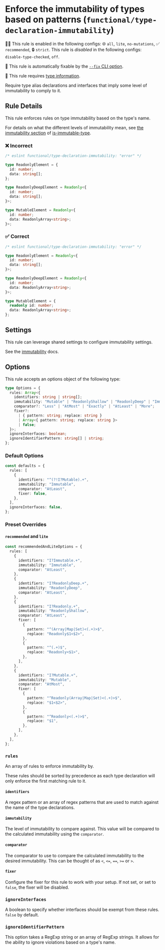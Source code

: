 # Enforce the immutability of types based on patterns (`functional/type-declaration-immutability`)

💼🚫 This rule is enabled in the following configs: 🌐 `all`, `lite`, `no-mutations`, ✅ `recommended`, 🔒 `strict`. This rule is _disabled_ in the following configs: `disable-type-checked`, `off`.

🔧 This rule is automatically fixable by the [`--fix` CLI option](https://eslint.org/docs/latest/user-guide/command-line-interface#--fix).

💭 This rule requires [type information](https://typescript-eslint.io/linting/typed-linting).

<!-- end auto-generated rule header -->

Require type alias declarations and interfaces that imply some level of
immutability to comply to it.

## Rule Details

This rule enforces rules on type immutability based on the type's name.

For details on what the different levels of immutability mean, see [the
immutability
section](https://github.com/RebeccaStevens/is-immutable-type#immutability) of
[is-immutable-type](https://www.npmjs.com/package/is-immutable-type).

### ❌ Incorrect

<!-- eslint-skip -->

```ts
/* eslint functional/type-declaration-immutability: "error" */

type ReadonlyElement = {
  id: number;
  data: string[];
};

type ReadonlyDeepElement = Readonly<{
  id: number;
  data: string[];
}>;

type MutableElement = Readonly<{
  id: number;
  data: ReadonlyArray<string>;
}>;
```

### ✅ Correct

<!-- eslint-skip -->

```ts
/* eslint functional/type-declaration-immutability: "error" */

type ReadonlyElement = Readonly<{
  id: number;
  data: string[];
}>;

type ReadonlyDeepElement = Readonly<{
  id: number;
  data: ReadonlyArray<string>;
}>;

type MutableElement = {
  readonly id: number;
  data: ReadonlyArray<string>;
};
```

## Settings

This rule can leverage shared settings to configure immutability settings.

See the [immutability](./settings/immutability.md) docs.

## Options

This rule accepts an options object of the following type:

```ts
type Options = {
  rules: Array<{
    identifiers: string | string[];
    immutability: "Mutable" | "ReadonlyShallow" | "ReadonlyDeep" | "Immutable";
    comparator?: "Less" | "AtMost" | "Exactly" | "AtLeast" | "More";
    fixer?:
      | { pattern: string; replace: string }
      | Array<{ pattern: string; replace: string }>
      | false;
  }>;
  ignoreInterfaces: boolean;
  ignoreIdentifierPattern: string[] | string;
};
```

### Default Options

```ts
const defaults = {
  rules: [
    {
      identifiers: "^(?!I?Mutable).+",
      immutability: "Immutable",
      comparator: "AtLeast",
      fixer: false,
    },
  ],
  ignoreInterfaces: false,
};
```

### Preset Overrides

#### `recommended` and `lite`

```ts
const recommendedAndLiteOptions = {
  rules: [
    {
      identifiers: "I?Immutable.+",
      immutability: "Immutable",
      comparator: "AtLeast",
    },
    {
      identifiers: "I?ReadonlyDeep.+",
      immutability: "ReadonlyDeep",
      comparator: "AtLeast",
    },
    {
      identifiers: "I?Readonly.+",
      immutability: "ReadonlyShallow",
      comparator: "AtLeast",
      fixer: [
        {
          pattern: "^(Array|Map|Set)<(.+)>$",
          replace: "Readonly$1<$2>",
        },
        {
          pattern: "^(.+)$",
          replace: "Readonly<$1>",
        },
      ],
    },
    {
      identifiers: "I?Mutable.+",
      immutability: "Mutable",
      comparator: "AtMost",
      fixer: [
        {
          pattern: "^Readonly(Array|Map|Set)<(.+)>$",
          replace: "$1<$2>",
        },
        {
          pattern: "^Readonly<(.+)>$",
          replace: "$1",
        },
      ],
    },
  ],
};
```

### `rules`

An array of rules to enforce immutability by.

These rules should be sorted by precedence as each type declaration will only
enforce the first matching rule to it.

#### `identifiers`

A regex pattern or an array of regex patterns that are used to match against the
name of the type declarations.

#### `immutability`

The level of immutability to compare against. This value will be compared to the
calculated immutability using the `comparator`.

#### `comparator`

The comparator to use to compare the calculated immutability to the desired
immutability. This can be thought of as `<`, `<=`, `==`, `>=` or `>`.

#### `fixer`

Configure the fixer for this rule to work with your setup.
If not set, or set to `false`, the fixer will be disabled.

### `ignoreInterfaces`

A boolean to specify whether interfaces should be exempt from these rules.
`false` by default.

### `ignoreIdentifierPattern`

This option takes a RegExp string or an array of RegExp strings.
It allows for the ability to ignore violations based on a type's name.
